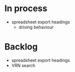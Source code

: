 # In process

- spreadsheet export headings
	- driving behaviour
# Backlog

- spreadsheet export headings
- VRN search